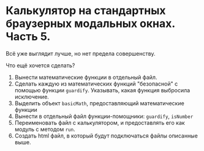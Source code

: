 # Калькулятор на стандартных браузерных модальных окнах. Часть 5.

Всё уже выглядит лучше, но нет предела совершенству.

Что ещё хочется сделать?

1. Вынести математические функции в отдельный файл.
2. Сделать каждую из математических функций "безопасной" с помощью 
функции `guardify`. Указывать, какая функция выбросила исключение. 
3. Выделить объект `basicMath`, предоставляющий математические функции
3. Вынести в отдельный файл функции-помощники: `guardify`, `isNumber`
4. Переименовать файл с калькулятором, и предоставлять его как модуль
с методом `run`.
5. Создать html файл, в который будут подключаться файлы описанные выше.